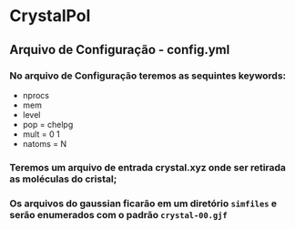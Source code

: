 # CrystalPol

## Arquivo de Configuração - config.yml

### No arquivo de Configuração teremos as sequintes keywords:

- nprocs
- mem
- level
- pop = chelpg
- mult = 0 1
- natoms = N

### Teremos um arquivo de entrada crystal.xyz onde ser retirada as moléculas do cristal;

### Os arquivos do gaussian ficarão em um diretório `simfiles` e serão enumerados com o padrão `crystal-00.gjf`